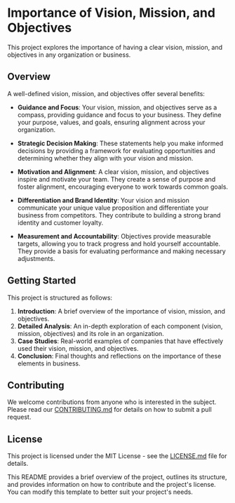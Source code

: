 # Importance of Vision, Mission, and Objectives

This project explores the importance of having a clear vision, mission, and objectives in any organization or business. 

## Overview

A well-defined vision, mission, and objectives offer several benefits:

- **Guidance and Focus**: Your vision, mission, and objectives serve as a compass, providing guidance and focus to your business. They define your purpose, values, and goals, ensuring alignment across your organization.

- **Strategic Decision Making**: These statements help you make informed decisions by providing a framework for evaluating opportunities and determining whether they align with your vision and mission.

- **Motivation and Alignment**: A clear vision, mission, and objectives inspire and motivate your team. They create a sense of purpose and foster alignment, encouraging everyone to work towards common goals.

- **Differentiation and Brand Identity**: Your vision and mission communicate your unique value proposition and differentiate your business from competitors. They contribute to building a strong brand identity and customer loyalty.

- **Measurement and Accountability**: Objectives provide measurable targets, allowing you to track progress and hold yourself accountable. They provide a basis for evaluating performance and making necessary adjustments.

## Getting Started

This project is structured as follows:

1. **Introduction**: A brief overview of the importance of vision, mission, and objectives.
2. **Detailed Analysis**: An in-depth exploration of each component (vision, mission, objectives) and its role in an organization.
3. **Case Studies**: Real-world examples of companies that have effectively used their vision, mission, and objectives.
4. **Conclusion**: Final thoughts and reflections on the importance of these elements in business.

## Contributing

We welcome contributions from anyone who is interested in the subject. Please read our [CONTRIBUTING.md](CONTRIBUTING.md) for details on how to submit a pull request.

## License

This project is licensed under the MIT License - see the [LICENSE.md](LICENSE.md) file for details.

This README provides a brief overview of the project, outlines its structure, and provides information on how to contribute and the project's license. You can modify this template to better suit your project's needs.
